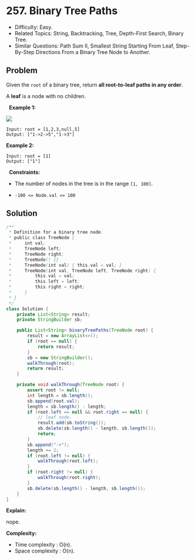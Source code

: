 # 257. Binary Tree Paths

- Difficulty: Easy.
- Related Topics: String, Backtracking, Tree, Depth-First Search, Binary Tree.
- Similar Questions: Path Sum II, Smallest String Starting From Leaf, Step-By-Step Directions From a Binary Tree Node to Another.

## Problem

Given the ```root``` of a binary tree, return **all root-to-leaf paths in **any order****.

A **leaf** is a node with no children.

 
**Example 1:**

![](https://assets.leetcode.com/uploads/2021/03/12/paths-tree.jpg)

```
Input: root = [1,2,3,null,5]
Output: ["1->2->5","1->3"]
```

**Example 2:**

```
Input: root = [1]
Output: ["1"]
```

 
**Constraints:**


	
- The number of nodes in the tree is in the range ```[1, 100]```.
	
- ```-100 <= Node.val <= 100```



## Solution

```java
/**
 * Definition for a binary tree node.
 * public class TreeNode {
 *     int val;
 *     TreeNode left;
 *     TreeNode right;
 *     TreeNode() {}
 *     TreeNode(int val) { this.val = val; }
 *     TreeNode(int val, TreeNode left, TreeNode right) {
 *         this.val = val;
 *         this.left = left;
 *         this.right = right;
 *     }
 * }
 */
class Solution {
    private List<String> result;
    private StringBuilder sb;

    public List<String> binaryTreePaths(TreeNode root) {
        result = new ArrayList<>();
        if (root == null) {
            return result;
        }
        sb = new StringBuilder();
        walkThrough(root);
        return result;
    }

    private void walkThrough(TreeNode root) {
        assert root != null;
        int length = sb.length();
        sb.append(root.val);
        length = sb.length() - length;
        if (root.left == null && root.right == null) {
            // leaf node.
            result.add(sb.toString());
            sb.delete(sb.length() - length, sb.length());
            return;
        }
        sb.append("->");
        length += 2;
        if (root.left != null) {
            walkThrough(root.left);
        }
        if (root.right != null) {
            walkThrough(root.right);
        }
        sb.delete(sb.length() - length, sb.length());
    }
}
```

**Explain:**

nope.

**Complexity:**

* Time complexity : O(n).
* Space complexity : O(n).
